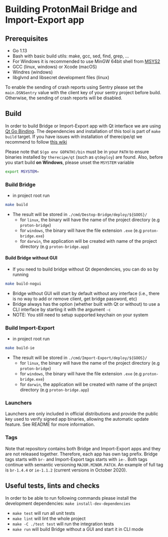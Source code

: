 # Building ProtonMail Bridge and Import-Export app

## Prerequisites
* Go 1.13
* Bash with basic build utils: make, gcc, sed, find, grep, ...
* For Windows it is recommended to use MinGW 64bit shell from [MSYS2](https://www.msys2.org/)
* GCC (linux, windows) or Xcode (macOS)
* Windres (windows)
* libglvnd and libsecret development files (linux)

To enable the sending of crash reports using Sentry please set the
`main.DSNSentry` value with the client key of your sentry project before build.
Otherwise, the sending of crash reports will be disabled.

## Build
In order to build Bridge or Import-Export app with Qt interface we are using
[Qt Go Binding](https://github.com/therecipe/qt).  The dependencies and
installation of this tool is part of `make build` target.  If you have issues
with installation of therecipe/qt we recommend to follow [this
wiki](https://github.com/therecipe/qt/wiki/Installation-on-Linux)

Please note that `$(go env GOPATH)/bin` must be in your `PATH` to ensure
binaries installed by `therecipe/qt` (such as `qtdeploy`) are found. Also,
before you start build **on Windows**, please unset the `MSYSTEM` variable


```bash
export MSYSTEM=
```

### Build Bridge
* in project root run

```bash
make build
```

* The result will be stored in `./cmd/Destop-Bridge/deploy/${GOOS}/`
    * for `linux`, the binary will have the name of the project directory (e.g `proton-bridge`)
    * for `windows`, the binary will have the file extension `.exe` (e.g `proton-bridge.exe`)
    * for `darwin`, the application will be created with name of the project directory (e.g `proton-bridge.app`)

#### Build Bridge without GUI
* If you need to build bridge without Qt dependencies, you can do so by running

```bash
make build-nogui
```

* Bridge without GUI will start by default without any interface (i.e., there is no way to add or remove client, get bridge password, etc)
* Bridge always has the option (whether built with Qt or without) to use a CLI interface by starting it with the argument `-c`
* NOTE: You still need to setup supported keychain on your system

### Build Import-Export
* in project root run

```bash
make build-ie
```

* The result will be stored in `./cmd/Import-Export/deploy/${GOOS}/`
    * for `linux`, the binary will have the name of the project directory (e.g `proton-bridge`)
    * for `windows`, the binary will have the file extension `.exe` (e.g `proton-bridge.exe`)
    * for `darwin`, the application will be created with name of the project directory (e.g `proton-bridge.app`)

### Launchers
Launchers are only included in official distributions and provide the public
key used to verify signed app binaries, allowing the automatic update feature.
See README for more information.

### Tags
Note that repository contains both Bridge and Import-Export apps and they are
not released together. Therefore, each app has own tag prefix. Bridge tags
starts with `br-` and Import-Export tags starts with `ie-`. Both tags continue
with semantic versioning `MAJOR.MINOR.PATCH`. An example of full tag is
`br-1.4.4` or `ie-1.1.2` (current versions in October 2020).

## Useful tests, lints and checks
In order to be able to run following commands please install the development dependencies: 
`make install-dev-dependencies`

* `make test` will run all unit tests
* `make lint` will lint the whole project
* `make -C ./test test` will run the integration tests
* `make run` will build Bridge without a GUI and start it in CLI mode
